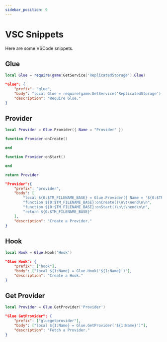 ```yaml
---
sidebar_position: 9
---
```


# VSC Snippets

Here are some VSCode snippets.

## Glue

```lua
local Glue = require(game:GetService('ReplicatedStorage').Glue)
```

```json
"Glue": {
	"prefix": "glue",
	"body": "local Glue = require(game:GetService('ReplicatedStorage').Glue)",
    "description": "Require Glue."
}
```


## Provider

```lua
local Provider = Glue.Provider({ Name = "Provider" })

function Provider:onCreate()

end

function Provider:onStart()

end

return Provider
```

```json
"Provider":{
    "prefix": "provider",
    "body": [
        "local ${0:$TM_FILENAME_BASE} = Glue.Provider({ Name = '${0:$TM_FILENAME_BASE}' })\n\n",
        "function ${0:$TM_FILENAME_BASE}:onCreate()\n\t\nend\n\n",
        "function ${0:$TM_FILENAME_BASE}:onStart()\n\t\nend\n\n",
        "return ${0:$TM_FILENAME_BASE}"
    ],
    "description": "Create a Provider."
}
```

## Hook

```lua
local Hook = Glue.Hook('Hook')
```

```json
"Glue Hook": {
    "prefix": ["hook"],
    "body": ["local ${1:Name} = Glue.Hook('${1:Name}')"],
    "description": "Create a Hook."
}
```

## Get Provider

```lua
local Provider = Glue.GetProvider('Provider')
```

```json
"Glue GetProvider": {
    "prefix": ["gluegetprovider"],
    "body": ["local ${1:Name} = Glue.GetProvider('${1:Name}')"],
    "description": "Fetch a Provider."
}
```